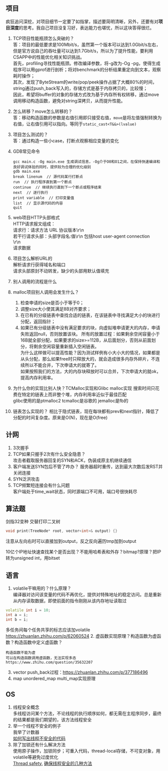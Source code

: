 ## 项目
疯狂追问深挖，对项目细节一定要了如指掌，描述要简明清晰，另外，还要有对**项目深度**的思考。我自己项目没复习好，表达能力也堪忧，所以这块答得很烂。
 1. TCP项目性能瓶颈怎么突破的？  
    答：项目的最低要求是100Mbit/s，虽然第一个版本可以达到1.0Gbit/s左右，但是官方说自己的吞吐量可以达到1.7Gbit/s，所以为了提升性能，要利用CSAPP中的性能优化相关知识挑战。  
    首先，profiling寻找性能瓶颈。修改编译参数，将-g改为-Og -pg，使得生成程序可以用gprof进行剖析；将对benchmark的分析结果重定向到文本，观察耗时操作；  
    其次，发现了ByteStream的write/pop/peek操作占据了大概80%的时间，string通过push_back写入的，存储方式是基于内存拷贝的，比较慢；  
    因此，希望将buffer的对象的存储方式改为基于内存所有权转移，通过move调用移动构造函数，避免对string深拷贝，从而提升性能。
 2. 怎么转移？move怎么转移的？  
    答：移动构造函数的参数是右值引用即只接受右值，`move`是将左值强制转换为右值，让右值引用可以指向。等同于`static_cast<T&&>(lvalue)`
 3. 项目怎么测试的？  
    答：通过构造一些小case，打断点观察相应变量的变化
 4. GDB常见命令
    ```
    gcc main.c -Og main.exe 生成调试信息，-Og介于O0和O1之间，在保持快速编译和良好调试体验的同时，提供较为合理的优化级别
    gdb main.exe
    break linenum  // 源代码某行打断点
    run  // 执行程序直到第一个断点
    continue  // 继续执行直到下一个断点或程序结束
    next  // 逐行执行
    print variable  // 打印变量值
    list  // 显示源代码的内容
    quit 
    ```
 5. web项目HTTP头部格式  
   HTTP请求报文组成：  
   请求行：请求方法 URL 协议版本\r\n  
若干行请求头部：头部字段名:值\r\n 包括host user-agent connection  
   \r\n  
   请求数据
 6. 项目怎么解析URL的  
   解析请求行获得域名和端口  
   请求头部原封不动转发，缺少的头部用默认值填充
 7. 别人调用的流程是什么
   
 8. malloc项目别人调用会发生什么？
    1. 检查申请的size是否小于等于0；
    2. 调整size大小使其满足8B对齐要求；
    3. 在已有的分级链表中查找合适的链表，在该链表中寻找满足大小的块进行分配，返回指针；
    4. 如果已有分级链表中没有满足要求的块，向虚拟堆申请更大的内存，申请失败返回null，否则放置该块。
    所有的放置过程：如果剩余空闲容量小于16B就全部分配，如果要求的size>=112B，从后面划分，否则从前面划分，将剩余空闲容量重新插入空闲链表。  
    为什么这样做可以提高性能？因为测试样例有小大小大的情况，如果都是从头分配，那么如果free时只释放大的，就会造成很多内存外碎片，不连续所以不能合并，下次申请大的就寄了。  
    如果按照我们的方法，大的内存块释放时可以合并，下次申请大的就ok，提高内存利用率。
 9. 为什么你的实现比别人快？TCMalloc实现和Glibc malloc实现
    搜索时间只花费在特定的链表上而非整个堆，内存利用率近似于最佳匹配  
    glibc使用的是ptmalloc2 tcmalloc是谷歌的 jemalloc是fb的
 11. 链表怎么实现的？
    相比于隐式链表，现在每块都有prev和next指针，降低了分配的时间复杂度。原来是O(N)，现在是O(free)
   
## 计网
 1. 3次握手
 2. TCP如果只握手2次有什么安全隐患？  
   攻击者截取服务器回复的SYN和ACK，伪装成原主机继续通信
 4. 客户端发送SYN包后不管了咋办？
   服务器超时重传，达到最大次数后发RST并关闭连接
 6. SYN泛洪攻击
 7. TCP频繁短连接会有什么问题  
   客户端处于time_wait状态，同时源端口不可用，端口号很快耗尽
   
## 算法题
剑指32变种 交替打印二叉树
   ```cpp
   void print(TreeNode* root, vector<int>& output) {}
   ```
   注意从左向右时可以直接加到output，反之反向遍历tmp加到output

   10亿个IP地址快速查找某个是否出现？不能用哈希表和外存？bitmap?原理？把IP转为unsigned int，用bitset
   
## 语言
 1. volatile干嘛用的？什么原理？  
   编译器对访问该变量的代码不再优化，提供对特殊地址的稳定访问。总是重新从内存读取数据，即使前面的指令刚刚从该内存地址读取过
   ```cpp
   volatile int i = 10;
   int a = i;
   int b = i;
   ```
   多任务间每个任务共享的标志应该加volatile https://zhuanlan.zhihu.com/p/62060524
 2. 虚函数实现原理？构造函数为虚函数？构造函数中定义虚函数？  
    
    构造函数不能为虚  
    可以在构造函数调用虚函数，无法实现多态 https://www.zhihu.com/question/35632207
 3. vector push_back过程：https://zhuanlan.zhihu.com/p/377186496
 4. map unordered_map multi_map实现原理
    
## OS
 1. 线程安全概念  
   多线程访问某个方法，不论线程的执行顺序如何，都无需在主程序同步，最终的结果都是我们期望的，该方法线程安全
 2. 举一个线程不安全的例子  
   我举了计数器  
   [如何写出线程不安全的代码](https://zhuanlan.zhihu.com/p/32531445)
 3. 除了加锁还有什么解决方法  
   使用原子操作，加锁同步；可重入代码，thread-local存储，不可变对象，用volatile等避免过度优化  
   [Thread safety](https://en.wikipedia.org/wiki/Thread_safety), [确保线程安全的几种方法](https://developer.aliyun.com/article/254282)
